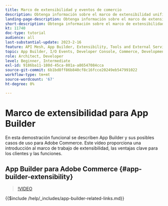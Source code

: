```yaml
---
title: Marco de extensibilidad y eventos de comercio
description: Obtenga información sobre el marco de extensibilidad unificado y la noche de comercio
landing-page-description: Obtenga información sobre el marco de extensibilidad unificado y la noche de comercio
short-description: Obtenga información sobre el marco de extensibilidad unificado y la noche de comercio
kt: 11740
doc-type: tutorial
audience: all
last-substantial-update: 2023-2-16
feature: API Mesh, App Builder, Extensibility, Tools and External Services, Eventing, Backend Development
topic: App Builder, I/O Events, Developer Console, Commerce, Development, Integrations
role: Architect, Developer
level: Beginner, Intermediate
exl-id: 9186ba11-180d-45ca-801a-a86547084cca
source-git-commit: 6b1bd8ff86b840cf8c16fcce20249eb547991022
workflow-type: tm+mt
source-wordcount: '67'
ht-degree: 0%

---
```


# Marco de extensibilidad para App Builder

En esta demostración funcional se describen App Builder y sus posibles casos de uso para Adobe Commerce. Este vídeo proporciona una introducción al marco de trabajo de extensibilidad, las ventajas clave para los clientes y las funciones.

## App Builder para Adobe Commerce {#app-builder-extensibility}

>[!VIDEO](https://video.tv.adobe.com/v/3413328?learn=on)

{{$include /help/_includes/app-builder-related-links.md}}
